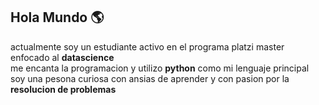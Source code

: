## Hola Mundo 🌎

actualmente soy un estudiante activo en el programa platzi master enfocado al __datascience__  
me encanta la programacion y utilizo __python__ como mi lenguaje principal  
soy una pesona curiosa con ansias de aprender y con pasion por la __resolucion de problemas__
<!--
**cronozs/cronozs** is a ✨ _special_ ✨ repository because its `README.md` (this file) appears on your GitHub profile.

Here are some ideas to get you started:

- 🔭 I’m currently working on ...
- 🌱 I’m currently learning ...
- 👯 I’m looking to collaborate on ...
- 🤔 I’m looking for help with ...
- 💬 Ask me about ...
- 📫 How to reach me: ...
- 😄 Pronouns: ...
- ⚡ Fun fact: ...
-->
